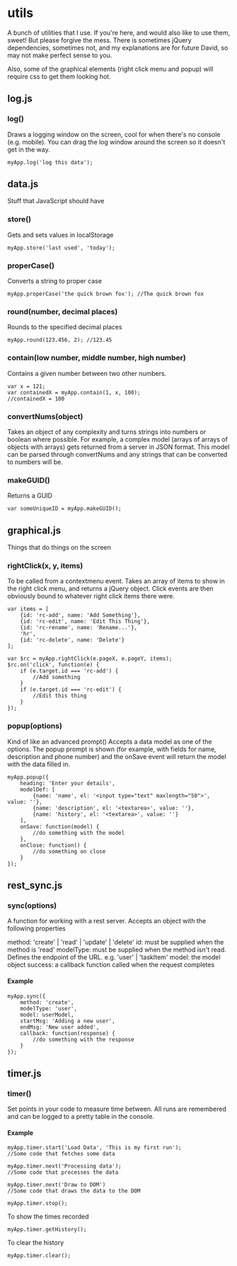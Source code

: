 utils
=====

A bunch of utilities that I use. If you're here, and would also like to use them, sweet!
But please forgive the mess. There is sometimes jQuery dependencies, sometimes not, and my explanations are for future David, so may not make perfect sense to you.

Also, some of the graphical elements (right click menu and popup) will require css to get them looking hot.

## log.js
### log()
Draws a logging window on the screen, cool for when there's no console (e.g. mobile). You can drag the log window around the screen so it doesn't get in the way.

	myApp.log('log this data');



## data.js
Stuff that JavaScript should have

### store()
Gets and sets values in localStorage

	myApp.store('last used', 'today');

### properCase()
Converts a string to proper case

	myApp.properCase('the quick brown fox'); //The quick brown fox

### round(number, decimal places)
Rounds to the specified decimal places

	myApp.round(123.456, 2); //123.45

### contain(low number, middle number, high number)
Contains a given number between two other numbers.

	var x = 121;
	var containedX = myApp.contain(1, x, 100);
	//containedX = 100

### convertNums(object)
Takes an object of any complexity and turns strings into numbers or boolean where possible.
For example, a complex model (arrays of arrays of objects with arrays) gets returned from a server in JSON format.
This model can be parsed through convertNums and any strings that can be converted to numbers will be.

### makeGUID()
Returns a GUID

	var someUniqueID = myApp.makeGUID();


## graphical.js
Things that do things on the screen

### rightClick(x, y, items)
To be called from a contextmenu event. Takes an array of items to show in the right click menu, and returns a jQuery object. Click events are then obviously bound to whatever right click items there were.

	var items = [
		{id: 'rc-add', name: 'Add Something'},
		{id: 'rc-edit', name: 'Edit This Thing'},
		{id: 'rc-rename', name: 'Rename...'},
		'hr',
		{id: 'rc-delete', name: 'Delete'}
	];
	
	var $rc = myApp.rightClick(e.pageX, e.pageY, items);
	$rc.on('click', function(e) {
		if (e.target.id === 'rc-add') {
			//Add something
		}
		if (e.target.id === 'rc-edit') {
			//Edit this thing
		}
	});


### popup(options)
Kind of like an advanced prompt()
Accepts a data model as one of the options. The popup prompt is shown (for example, with fields for name, description and phone number) and the onSave event will return the model with the data filled in.

	myApp.popup({
		heading: 'Enter your details',
		modelDef: [
			{name: 'name', el: '<input type="text" maxlength="50">', value: ''},
			{name: 'description', el: '<textarea>', value: ''},
			{name: 'history', el: '<textarea>', value: ''}
		],
		onSave: function(model) {
			//do something with the model
		},
		onClose: function() {
			//do something on close
		}
	});


## rest_sync.js

### sync(options)
A function for working with a rest server.
Accepts an object with the following properties

method: 'create' | 'read' | 'update' | 'delete'
id: must be supplied when the method is 'read'
modelType: must be supplied when the method isn't read. Defines the endpoint of the URL. e.g. 'user' | 'taskItem'
model: the model object
success: a callback function called when the request completes

#### Example 
	myApp.sync({
		method: 'create',
		modelType: 'user',
		model: userModel,
		startMsg: 'Adding a new user',
		endMsg: 'New user added',
		callback: function(response) {
			//do something with the response
		}
	});


## timer.js
### timer()
Set points in your code to measure time between. All runs are remembered and can be logged to a pretty table in the console.

#### Example
	myApp.timer.start('Load Data', 'This is my first run');
	//Some code that fetches some data
	
	myApp.timer.next('Processing data');
	//Some code that processes the data
	
	myApp.timer.next('Draw to DOM')
	//Some code that draws the data to the DOM
	
	myApp.timer.stop();

To show the times recorded

	myApp.timer.getHistory();

To clear the history

	myApp.timer.clear();
